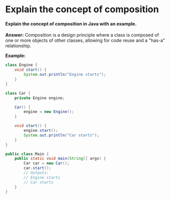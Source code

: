 # Explain the concept of composition

#### Explain the concept of composition in Java with an example.

**Answer:** Composition is a design principle where a class is composed of one or more objects of other classes, allowing for code reuse and a "has-a" relationship.

**Example:**

```java
class Engine {
    void start() {
        System.out.println("Engine starts");
    }
}

class Car {
    private Engine engine;

    Car() {
        engine = new Engine();
    }

    void start() {
        engine.start();
        System.out.println("Car starts");
    }
}

public class Main {
    public static void main(String[] args) {
        Car car = new Car();
        car.start();
        // Outputs:
        // Engine starts
        // Car starts
    }
}
```
